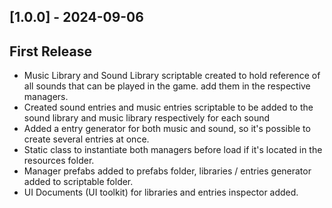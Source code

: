## [1.0.0] - 2024-09-06
## First Release
- Music Library and Sound Library scriptable created to hold reference of all sounds that can be played in the game.
add them in the respective managers.
- Created sound entries and music entries scriptable to be added to the sound library and music library respectively 
for each sound
- Added a entry generator for both music and sound, so it's possible to create several entries at once.
- Static class to instantiate both managers before load if it's located in the resources folder.
- Manager prefabs added to prefabs folder, libraries / entries generator added to scriptable folder.
- UI Documents (UI toolkit) for libraries and entries inspector added.